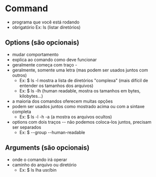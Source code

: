 # Command

* programa que você está rodando
* obrigatório
Ex: ls (listar diretórios)

## Options (são opcionais)

* mudar comportamento
* explica ao comando como deve funcionar
* geralmente começa com traço -
* geralmente, somente uma letra (mas podem ser usados juntos com outros)
  * Ex: $ ls -l mostra a lista de diretórios "complexa" (mais difícil de entender os tamanhos dos arquivos)
  * Ex: $ ls -lh (human readable, mostra os tamanhos em bytes, kilobytes...)
* a maioria dos comandos oferecem muitas opções
* podem ser usados juntos como mostrado acima ou com a sintaxe completa
  * Ex: $ ls -l -h -a (a mostra os arquivos ocultos)
* options com dois traços -- não podemos coloca-los juntos, precisam ser separados
  * Ex: $ --group --human-readable

## Arguments (são opcionais)

* onde o comando irá operar
* caminho do arquivo ou diretório
  * Ex: $ ls lha usr/bin
